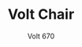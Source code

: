 ---
designer: Claudio Dondoli - Marco Pocci
description: "Volt%20collection%20is%20elegant%20and%20cosy.%20It%20features%20a%20thin%20section%20along%20with%20ergonomic%20shape%20and%20lovely%20proportions.%20Gas%20assisted%20injection%20moulding%20polypropylene%20chair%2C%20charged%20with%20glass%20fibers."
image_primary: img/Volt_670_01_zoom.jpg
image_secondary: img/Volt_670_02_zoom.jpg
manufacturer: Pedrali
href: https://www.pedrali.it/en/products/catalog/Chair-VOLT-670/
subtitle: Volt 670
title: Volt Chair
image_thumb: img/Volt_670_cover.jpg
tags: 
  - pedrali
  - chairs
category: chairs
slug: /manufacturers/pedrali/chairs/claudio-dondoli-marco-pocci-volt-chair
---